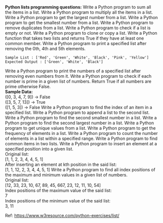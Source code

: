 **Python lists programming questions:**
Write a Python program to sum all the items in a list.
Write a Python program to multiply all the items in a list.
Write a Python program to get the largest number from a list.
Write a Python program to get the smallest number from a list.
Write a Python program to remove duplicates from a list.
Write a Python program to check if a list is empty or not.
Write a Python program to clone or copy a list.
Write a Python function that takes two lists and returns True if they have at least one common member.
Write a Python program to print a specified list after removing the 0th, 4th and 5th elements.  

    Sample List : ['Red', 'Green', 'White', 'Black', 'Pink', 'Yellow']  
    Expected Output : ['Green', 'White', 'Black']
 Write a Python program to print the numbers of a specified list after removing even numbers from it.
 Write a Python program to check if each number is prime in a given list of numbers. Return True if all numbers are prime otherwise False.  
**Sample Data:**  
([0, 3, 4, 7, 9]) -> False  
([3, 5, 7, 13]) -> True  
([1, 5, 3]) -> False
Write a Python program to find the index of an item in a specified list.
Write a Python program to append a list to the second list.
Write a Python program to find the second smallest number in a list.
Write a Python program to find the second largest number in a list.
Write a Python program to get unique values from a list.
Write a Python program to get the frequency of elements in a list.
Write a Python program to count the number of elements in a list within a specified range.
Write a Python program to find common items in two lists.
Write a Python program to insert an element at a specified position into a given list.  
Original list:  
[1, 1, 2, 3, 4, 4, 5, 1]  
After inserting an element at kth position in the said list:  
[1, 1, 12, 2, 3, 4, 4, 5, 1]
Write a Python program to find all index positions of the maximum and minimum values in a given list of numbers.  
Original list:  
[12, 33, 23, 10, 67, 89, 45, 667, 23, 12, 11, 10, 54]  
Index positions of the maximum value of the said list:  
7  
Index positions of the minimum value of the said list:  
3, 11


Ref: https://www.w3resource.com/python-exercises/list/
<!--stackedit_data:
eyJoaXN0b3J5IjpbLTEzNTg2MTI2MThdfQ==
-->
